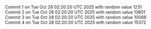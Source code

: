 Commit 1 on Tue Oct 28 02:20:20 UTC 2025 with random value 1231
Commit 2 on Tue Oct 28 02:20:20 UTC 2025 with random value 13601
Commit 3 on Tue Oct 28 02:20:20 UTC 2025 with random value 10088
Commit 4 on Tue Oct 28 02:20:20 UTC 2025 with random value 15372
